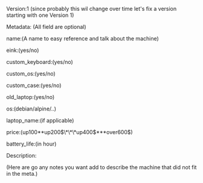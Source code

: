 Version:1
(since probably this wil change over time let's fix a version starting with one Version 1)

Metadata:
(All field are optional)

name:(A name to easy reference and talk about the machine)

eink:(yes/no)

custom_keyboard:(yes/no)

custom_os:(yes/no)

custom_case:(yes/no)

old_laptop:(yes/no)

os:(debian/alpine/..)

laptop_name:(if applicable)

price:(up100\*\*up200$\*\*\*up400$\*\*\*over600$)

battery_life:(in hour)



Description:

(Here are go any notes you want add to describe the machine that did not fit in the meta.)
